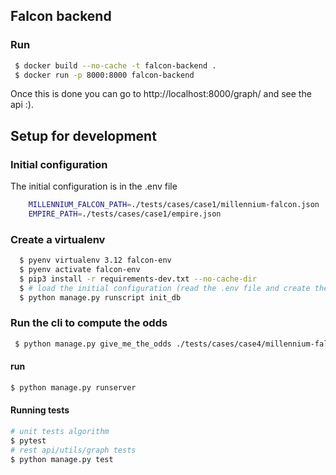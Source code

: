 ## Falcon backend

### Run
```sh
 $ docker build --no-cache -t falcon-backend .
 $ docker run -p 8000:8000 falcon-backend
```

Once this is done you can go to http://localhost:8000/graph/ and see the api :).

## Setup for development

### Initial configuration
The initial configuration is in the .env file
```sh
    MILLENNIUM_FALCON_PATH=./tests/cases/case1/millennium-falcon.json
    EMPIRE_PATH=./tests/cases/case1/empire.json
```

### Create a virtualenv
```sh
  $ pyenv virtualenv 3.12 falcon-env 
  $ pyenv activate falcon-env
  $ pip3 install -r requirements-dev.txt --no-cache-dir
  $ # load the initial configuration (read the .env file and create the data on the db)
  $ python manage.py runscript init_db
```

### Run the cli to compute the odds
```sh
 $ python manage.py give_me_the_odds ./tests/cases/case4/millennium-falcon.json ./tests/cases/case4/empire.json  
```

#### run
```sh
$ python manage.py runserver
```

#### Running tests
```sh
# unit tests algorithm
$ pytest
# rest api/utils/graph tests 
$ python manage.py test
```
